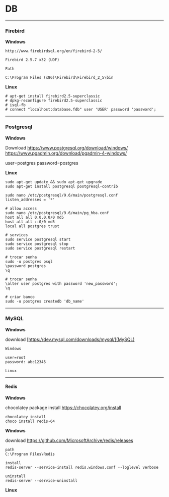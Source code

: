 # DB

---

### Firebird

**Windows**

```text
http://www.firebirdsql.org/en/firebird-2-5/

Firebird 2.5.7 x32 (UDF)

Path

C:\Program Files (x86)\Firebird\Firebird_2_5\bin
```

**Linux**

```text
# apt-get install firebird2.5-superclassic
# dpkg-reconfigure firebird2.5-superclassic
# isql-fb
# connect "localhost:database.fdb" user 'USER' password 'password';
```

---

### Postgresql

**Windows**

Download
https://www.postgresql.org/download/windows/
https://www.pgadmin.org/download/pgadmin-4-windows/

user=postgres
password=postgres

**Linux**

```text
sudo apt-get update && sudo apt-get upgrade
sudo apt-get install postgresql postgresql-contrib

sudo nano /etc/postgresql/9.6/main/postgresql.conf
listen_addresses = '*'

# allow access
sudo nano /etc/postgresql/9.6/main/pg_hba.conf
host all all 0.0.0.0/0 md5
host all all ::0/0 md5
local all postgres trust

# services
sudo service postgresql start
sudo service postgresql stop
sudo service postgresql restart

# trocar senha
sudo -u postgres psql
\password postgres
\q

# trocar senha
\alter user postgres with password 'new_password';
\q

# criar banco
sudo -u postgres createdb 'db_name'
```

---

### MySQL

**Windows**

download
[https://dev.mysql.com/downloads/mysql/](MySQL)


```text
Windows

user=root
password: abc12345

Linux

```

---

#### Redis

**Windows**

chocolatey package install
https://chocolatey.org/install

```text
chocolatey install
choco install redis-64
```

**Windows**

download
https://github.com/MicrosoftArchive/redis/releases

```text
path
C:\Program Files\Redis

install
redis-server --service-install redis.windows.conf --loglevel verbose

uninstall
redis-server --service-uninstall
```

**Linux**
